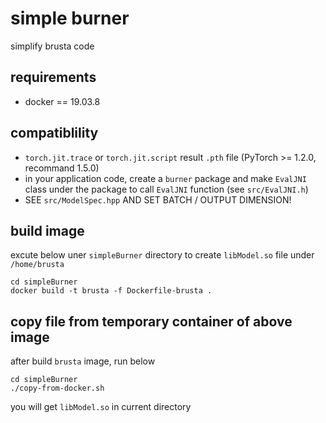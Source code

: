 # simple burner
simplify brusta code

## requirements
+ docker == 19.03.8

## compatiblility
+ `torch.jit.trace` or `torch.jit.script` result `.pth` file (PyTorch >= 1.2.0, recommand 1.5.0)
+ in your application code, create a `burner` package and make `EvalJNI` class under the package to call `EvalJNI` function (see `src/EvalJNI.h`)
+ SEE `src/ModelSpec.hpp` AND SET BATCH / OUTPUT DIMENSION!

## build image
excute below uner `simpleBurner` directory to create `libModel.so` file under `/home/brusta`
```
cd simpleBurner
docker build -t brusta -f Dockerfile-brusta .
```

## copy file from temporary container of above image
after build `brusta` image, run below
```
cd simpleBurner
./copy-from-docker.sh
```
you will get `libModel.so` in current directory
